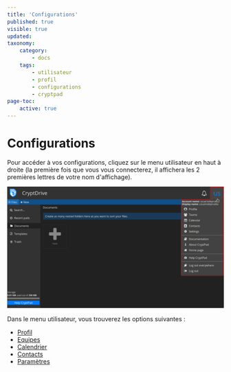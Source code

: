 ```yaml
---
title: 'Configurations'
published: true
visible: true
updated:
taxonomy:
    category:
        - docs
    tags:
        - utilisateur
        - profil
        - configurations
        - cryptpad
page-toc:
    active: true
---
```


# Configurations
Pour accéder à vos configurations, cliquez sur le menu utilisateur en haut à droite (la première fois que vous vous connecterez, il affichera les 2 premières lettres de votre nom d'affichage).

![](en/settings.png)


Dans le menu utilisateur, vous trouverez les options suivantes :

- [Profil](../profile)
- [Equipes](../teams)
- [Calendrier](../calendar)
- [Contacts](../contacts)
- [Paramètres](../settings)
